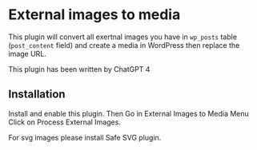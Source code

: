 # External images to media

This plugin will convert all exertnal images you have in `wp_posts` table (`post_content` field) 
and create a media in WordPress then replace the image URL.

This plugin has been written by ChatGPT 4

## Installation

Install and enable this plugin. 
Then Go in External Images to Media Menu 
Click on Process External Images. 

For svg images please install Safe SVG plugin. 
